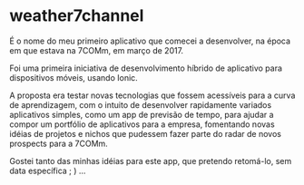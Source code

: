 # weather7channel

É o nome do meu primeiro aplicativo que comecei a desenvolver, na época em que estava na 7COMm,
em março de 2017.

Foi uma primeira iniciativa de desenvolvimento híbrido de aplicativo para dispositivos móveis,
usando Ionic.

A proposta era testar novas tecnologias que fossem acessíveis para a curva de aprendizagem, com o
intuito de desenvolver rapidamente variados aplicativos simples, como um app de previsão de tempo,
para ajudar a compor um portfólio de aplicativos para a empresa, fomentando novas idéias de projetos
e nichos que pudessem fazer parte do radar de novos prospects para a 7COMm.

Gostei tanto das minhas idéias para este app, que pretendo retomá-lo, sem data específica ; ) ...
